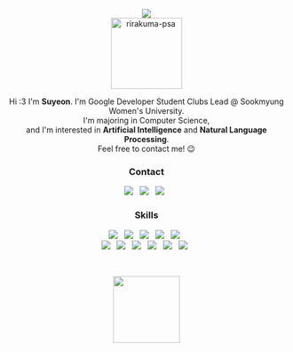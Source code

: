
<p align="center">
  <img src="https://capsule-render.vercel.app/api?type=slice&color=gradient"><br/>
  <a href="https://imgbb.com/"><img src="https://i.ibb.co/Yd5jSXK/rirakuma-psa.png" alt="rirakuma-psa" width="128px" border="0"></a>
</p>

<p align="center">
  Hi :3 I'm <b>Suyeon</b>. I'm Google Developer Student Clubs Lead @ Sookmyung Women's University. <br/>
  I'm majoring in Computer Science, <br/>
  and I'm interested in <b>Artificial Intelligence</b> and <b>Natural Language Processing</b>. <br/>
  Feel free to contact me! 😉
</p>

<h3 align="center"><b>Contact</b></h3>
<p align="center">
<a href="mailto:kaithape@gmail.com"><img src="https://img.shields.io/badge/Gmail-EA4335?style=flat-square&logo=Gmail&logoColor=white"/></a> &nbsp
<a href="https://www.linkedin.com/in/suyeon-nam-2b65881aa/"><img src="https://img.shields.io/badge/LinkedIn-0A66C2?style=flat-square&logo=LinkedIn&logoColor=white"/></a> &nbsp
<a href="https://www.instagram.com/tsusuyomi/"><img src="https://img.shields.io/badge/instagram-E4405F?style=flat-square&logo=instagram&logoColor=white"/></a> &nbsp
</p>

<h3 align="center"><b>Skills</b></h3>
<p align="center">
  <img src="https://img.shields.io/badge/C++-00599C?style=flat-square&logo=c%2B%2B&logoColor=white"/> &nbsp
  <img src="https://img.shields.io/badge/Java-007396?style=flat-square&logo=Java&logoColor=white"/> &nbsp
  <img src="https://img.shields.io/badge/Python-3776AB?style=flat-square&logo=Python&logoColor=white"/> &nbsp 
  <img src="https://img.shields.io/badge/PyTorch-EE4C2C?style=flat-square&logo=PyTorch&logoColor=white"/> &nbsp
  <img src="https://img.shields.io/badge/TensorFlow-FF6F00?style=flat-square&logo=TensorFlow&logoColor=white"/> &nbsp
  <br/>
  <img src="https://img.shields.io/badge/HTML5-E34F26?style=flat-square&logo=HTML5&logoColor=white"/> &nbsp
  <img src="https://img.shields.io/badge/CSS3-1572B6?style=flat-square&logo=CSS3&logoColor=white"/> &nbsp
  <img src="https://img.shields.io/badge/JavaScript-F7DF1E?style=flat-square&logo=JavaScript&logoColor=black"/> &nbsp
  <img src="https://img.shields.io/badge/TypeScript-007acc?style=flat-square&logo=TypeScript&logoColor=white"/> &nbsp
  <img src="https://img.shields.io/badge/Node.js-339933?style=flat-square&logo=Node.js&logoColor=white"/> &nbsp
  <img src="https://img.shields.io/badge/React-61DAFB?style=flat-square&logo=React&logoColor=black"/> &nbsp
</p>
<br/>
<p align="center">
  <img src="https://uc67a17ec82706d8fd326d8e3eb2.previews.dropboxusercontent.com/p/thumb/ABZFW-n-tlhiWZ4cujlHQjUdiSEcvYzlD6pHI2Jo5m5A5edEt63UnFclk6BrYtE_AKAGxVF3alnWYEnlR4fBLMOfYAFJdyALYtRcvS57bmEDfjVBcuvUmI6D5CE5IW8fIVBI1krOadHTvNIGtM-voeFjFvmEppv0wEMVRh_AG8eUb4paY42i_qy0_52zbnI-lWazdNxcIOyijB7rN--y7yEP1vQw9FmA0StHiYUvo9XiwbHFvmcikybBGzG4ZPmhTiYa32fxXAFJj9fG8ID5-DJypXIuNXCyb7uLnkL2ZJcg0MOdjIEhSmsmuD08D7XlwMwfBPNDwP4xj7ZmtuDq5qPa5xForo9qE8-5pfbr3LA4GXUbFn6_npBm2RbKTgn9nco/p.png" width="120px">
</p>



